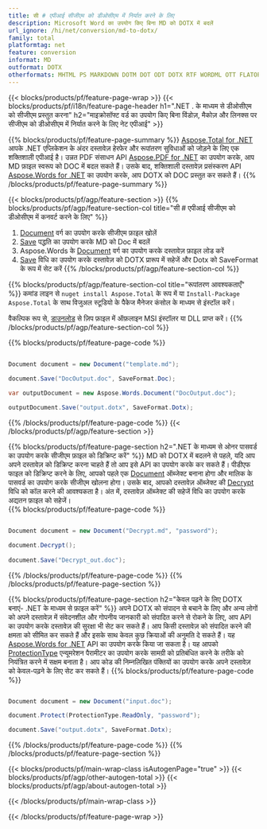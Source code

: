 ```yaml
---
title: सी # एपीआई सीजीएम को डीओसीएम में निर्यात करने के लिए
description: Microsoft Word का उपयोग किए बिना MD को DOTX में बदलें
url_ignore: /hi/net/conversion/md-to-dotx/
family: total
platformtag: net
feature: conversion
informat: MD
outformat: DOTX
otherformats: MHTML PS MARKDOWN DOTM DOT ODT DOTX RTF WORDML OTT FLATOPC XAMLFLOW
---
```

{{< blocks/products/pf/feature-page-wrap >}}
{{< blocks/products/pf/i18n/feature-page-header h1=".NET . के माध्यम से डीओसीएम को सीजीएम प्रस्तुत करना" h2="माइक्रोसॉफ्ट वर्ड का उपयोग किए बिना विंडोज़, मैकोज़ और लिनक्स पर सीजीएम को डीओसीएम में निर्यात करने के लिए नेट एपीआई" >}}

{{% blocks/products/pf/feature-page-summary %}}
[Aspose.Total for .NET](https://products.aspose.com/total/net/) आपके .NET एप्लिकेशन के अंदर दस्तावेज़ हेरफेर और रूपांतरण सुविधाओं को जोड़ने के लिए एक शक्तिशाली एपीआई है। उन्नत PDF संसाधन API [Aspose.PDF for .NET](https://products.aspose.com/pdf/net/) का उपयोग करके, आप MD फ़ाइल स्वरूप को DOC में बदल सकते हैं। उसके बाद, शक्तिशाली दस्तावेज़ प्रसंस्करण API [Aspose.Words for .NET](https://products.aspose.com/words/net/) का उपयोग करके, आप DOTX को DOC प्रस्तुत कर सकते हैं।
{{% /blocks/products/pf/feature-page-summary  %}}

{{< blocks/products/pf/agp/feature-section >}}
{{% blocks/products/pf/agp/feature-section-col title="सी # एपीआई सीजीएम को डीओसीएम में कनवर्ट करने के लिए" %}}
1. [Document](https://reference.aspose.com/pdf/net/aspose.pdf/document) वर्ग का उपयोग करके सीजीएम फ़ाइल खोलें
2. [Save](https://reference.aspose.com/pdf/net/aspose.pdf.document/save/methods/5) पद्धति का उपयोग करके MD को Doc में बदलें
3. Aspose.Words के [Document](https://reference.aspose.com/words/net/aspose.words/document) वर्ग का उपयोग करके दस्तावेज़ फ़ाइल लोड करें
4. [Save](https://reference.aspose.com/words/net/aspose.words.document/save/methods/4) विधि का उपयोग करके दस्तावेज़ को DOTX प्रारूप में सहेजें और Dotx को SaveFormat के रूप में सेट करें
{{% /blocks/products/pf/agp/feature-section-col %}}

{{% blocks/products/pf/agp/feature-section-col title="रूपांतरण आवश्यकताएँ" %}}
कमांड लाइन से ```nuget install Aspose.Total``` के रूप में या ```Install-Package Aspose.Total``` के साथ विजुअल स्टूडियो के पैकेज मैनेजर कंसोल के माध्यम से इंस्टॉल करें।

वैकल्पिक रूप से, [डाउनलोड](https://releases.aspose.com/total/net) से ज़िप फ़ाइल में ऑफ़लाइन MSI इंस्टॉलर या DLL प्राप्त करें।
{{% /blocks/products/pf/agp/feature-section-col %}}

{{% blocks/products/pf/feature-page-code %}}

```cs

Document document = new Document("template.md");
 
document.Save("DocOutput.doc", SaveFormat.Doc); 

var outputDocument = new Aspose.Words.Document("DocOutput.doc");

outputDocument.Save("output.dotx", SaveFormat.Dotx);   
```

{{% /blocks/products/pf/feature-page-code %}}
{{< /blocks/products/pf/agp/feature-section >}}

{{% blocks/products/pf/feature-page-section  h2=".NET के माध्यम से ओनर पासवर्ड का उपयोग करके सीजीएम फ़ाइल को डिक्रिप्ट करें" %}}
MD को DOTX में बदलने से पहले, यदि आप अपने दस्तावेज़ को डिक्रिप्ट करना चाहते हैं तो आप इसे API का उपयोग करके कर सकते हैं। पीडीएफ फाइल को डिक्रिप्ट करने के लिए, आपको पहले एक [Document](https://reference.aspose.com/pdf/net/aspose.pdf/document) ऑब्जेक्ट बनाना होगा और मालिक के पासवर्ड का उपयोग करके सीजीएम खोलना होगा। उसके बाद, आपको दस्तावेज़ ऑब्जेक्ट की [Decrypt](https://reference.aspose.com/pdf/net/aspose.pdf/document/methods/decrypt) विधि को कॉल करने की आवश्यकता है। अंत में, दस्तावेज़ ऑब्जेक्ट की सहेजें विधि का उपयोग करके अद्यतन फ़ाइल को सहेजें।  
{{% blocks/products/pf/feature-page-code %}}

```cs

Document document = new Document("Decrypt.md", "password");

document.Decrypt();
 
document.Save("Decrypt_out.doc");
```

{{% /blocks/products/pf/feature-page-code  %}}
{{% /blocks/products/pf/feature-page-section %}}

{{% blocks/products/pf/feature-page-section  h2="केवल पढ़ने के लिए DOTX बनाएं- .NET के माध्यम से फ़ाइल करें" %}}
अपने DOTX को संपादन से बचाने के लिए और अन्य लोगों को अपने दस्तावेज़ में संवेदनशील और गोपनीय जानकारी को संपादित करने से रोकने के लिए, आप API का उपयोग करके दस्तावेज़ की सुरक्षा भी सेट कर सकते हैं। आप किसी दस्तावेज़ को संपादित करने की क्षमता को सीमित कर सकते हैं और इसके साथ केवल कुछ क्रियाओं की अनुमति दे सकते हैं। यह [Aspose.Words for .NET](https://products.aspose.com/words/net/) API का उपयोग करके किया जा सकता है। यह आपको [ProtectionType](https://reference.aspose.com/words/net/aspose.words/protectiontype) एन्यूमरेशन पैरामीटर का उपयोग करके सामग्री को प्रतिबंधित करने के तरीके को नियंत्रित करने में सक्षम बनाता है। आप कोड की निम्नलिखित पंक्तियों का उपयोग करके अपने दस्तावेज़ को केवल-पढ़ने के लिए सेट कर सकते हैं। 
{{% blocks/products/pf/feature-page-code %}}

```cs

Document document = new Document("input.doc");

document.Protect(ProtectionType.ReadOnly, "password");

document.Save("output.dotx", SaveFormat.Dotx);    
```

{{% /blocks/products/pf/feature-page-code  %}}
{{% /blocks/products/pf/feature-page-section %}}

{{< blocks/products/pf/main-wrap-class isAutogenPage="true" >}}
{{< blocks/products/pf/agp/other-autogen-total >}}
{{< blocks/products/pf/agp/about-autogen-total >}}

{{< /blocks/products/pf/main-wrap-class >}}

{{< /blocks/products/pf/feature-page-wrap >}}